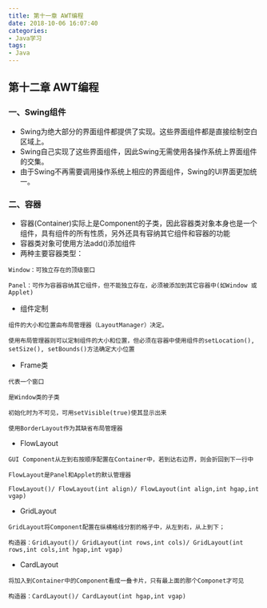 ```yaml
---
title: 第十一章 AWT编程
date: 2018-10-06 16:07:40
categories:
- Java学习
tags:
- Java
---
```


## 第十二章 AWT编程


### 一、Swing组件

- Swing为绝大部分的界面组件都提供了实现。这些界面组件都是直接绘制空白区域上。
- Swing自己实现了这些界面组件，因此Swing无需使用各操作系统上界面组件的交集。
- 由于Swing不再需要调用操作系统上相应的界面组件，Swing的UI界面更加统一。
<!-- more -->
### 二、容器

- 容器(Container)实际上是Component的子类，因此容器类对象本身也是一个组件，具有组件的所有性质，另外还具有容纳其它组件和容器的功能
- 容器类对象可使用方法add()添加组件
- 两种主要容器类型：
```
Window：可独立存在的顶级窗口

Panel：可作为容器容纳其它组件，但不能独立存在，必须被添加到其它容器中(如Window 或 Applet)
```
- 组件定制
```
组件的大小和位置由布局管理器（LayoutManager）决定。

使用布局管理器则可以定制组件的大小和位置，但必须在容器中使用组件的setLocation(), setSize(), setBounds()方法确定大小位置
```

- Frame类
```
代表一个窗口

是Window类的子类

初始化时为不可见，可用setVisible(true)使其显示出来

使用BorderLayout作为其缺省布局管理器
```
- FlowLayout
```
GUI Component从左到右按顺序配置在Container中，若到达右边界，则会折回到下一行中

FlowLayout是Panel和Applet的默认管理器

FlowLayout()/ FlowLayout(int align)/ FlowLayout(int align,int hgap,int vgap)
```
- GridLayout
```
GridLayout将Component配置在纵横格线分割的格子中，从左到右，从上到下；

构造器：GridLayout()/ GridLayout(int rows,int cols)/ GridLayout(int rows,int cols,int hgap,int vgap) 
```

- CardLayout
```
将加入到Container中的Component看成一叠卡片，只有最上面的那个Componet才可见

构造器：CardLayout()/ CardLayout(int hgap,int vgap)
```

